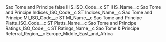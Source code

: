 <?xml version="1.0" encoding="UTF-8"?>
<CustomMetadata xmlns="http://soap.sforce.com/2006/04/metadata" xmlns:xsi="http://www.w3.org/2001/XMLSchema-instance" xmlns:xsd="http://www.w3.org/2001/XMLSchema">
    <label>Sao Tome and Principe</label>
    <protected>false</protected>
    <values>
        <field>IHS_ISO_Code__c</field>
        <value xsi:type="xsd:string">ST</value>
    </values>
    <values>
        <field>IHS_Name__c</field>
        <value xsi:type="xsd:string">Sao Tome and Principe</value>
    </values>
    <values>
        <field>Indices_ISO_Code__c</field>
        <value xsi:type="xsd:string">ST</value>
    </values>
    <values>
        <field>Indices_Name__c</field>
        <value xsi:type="xsd:string">Sao Tome and Principe</value>
    </values>
    <values>
        <field>MI_ISO_Code__c</field>
        <value xsi:type="xsd:string">ST</value>
    </values>
    <values>
        <field>MI_Name__c</field>
        <value xsi:type="xsd:string">Sao Tome and Principe</value>
    </values>
    <values>
        <field>Platts_ISO_Code__c</field>
        <value xsi:type="xsd:string">ST</value>
    </values>
    <values>
        <field>Platts_Name__c</field>
        <value xsi:type="xsd:string">Sao Tome and Principe</value>
    </values>
    <values>
        <field>Ratings_ISO_Code__c</field>
        <value xsi:type="xsd:string">ST</value>
    </values>
    <values>
        <field>Ratings_Name__c</field>
        <value xsi:type="xsd:string">Sao Tome &amp; Principe</value>
    </values>
    <values>
        <field>Referral_Region__c</field>
        <value xsi:type="xsd:string">Europe_Middle_East_and_Africa</value>
    </values>
</CustomMetadata>
